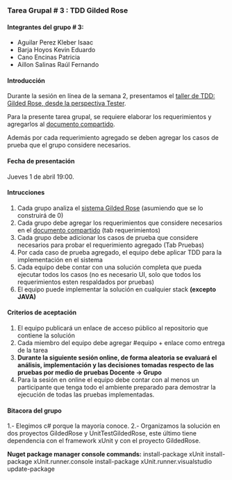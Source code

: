 ### Tarea Grupal # 3 : TDD Gilded Rose

#### Integrantes del grupo # 3:
- Aguilar Perez Kleber Isaac
- Barja Hoyos Kevin Eduardo
- Cano Encinas Patricia
- Aillon Salinas Raúl Fernando

#### Introducción

Durante la sesión en línea de la semana 2, presentamos el [taller de TDD: Gilded Rose, desde la perspectiva Tester](https://youtu.be/8LSXMItMNtI).

Para la presente tarea grupal, se requiere elaborar los requerimientos y agregarlos al [documento compartido](https://docs.google.com/spreadsheets/d/1lTKd4vPwAnfR_FMv43RK3UBfenFcgP8HWeqHzhGDfuU/edit?usp=sharing).


Además por cada requerimiento agregado se deben agregar los casos de prueba que el grupo considere necesarios.

#### Fecha de presentación 

Jueves 1 de abril 19:00.

#### Intrucciones

1. Cada grupo analiza el [sistema Gilded Rose](gilded-rose.md) (asumiendo que se lo construirá de 0)
2. Cada grupo debe agregar los requerimientos que considere necesarios en el [documento compartido](https://docs.google.com/spreadsheets/d/1lTKd4vPwAnfR_FMv43RK3UBfenFcgP8HWeqHzhGDfuU/edit?usp=sharing) (tab requerimientos)
3. Cada grupo debe adicionar los casos de prueba que considere necesarios para probar el requerimiento agregado (Tab Pruebas)
4. Por cada caso de prueba agregado, el equipo debe aplicar TDD para la implementación en el sistema
5. Cada equipo debe contar con una solución completa que pueda ejecutar todos los casos (no es necesario UI, solo que todos los requerimientos esten respaldados por pruebas)
6. El equipo puede implementar la solución en cualquier stack **(excepto JAVA)**

#### Criterios de aceptación

1. El equipo publicará un enlace de acceso público al repositorio que contiene la solución
2. Cada miembro del equipo debe agregar #equipo + enlace como entrega de la tarea
3. **Durante la siguiente sesión online, de forma aleatoria se evaluará el análisis, implementación y las decisiones tomadas respecto de las pruebas por medio de pruebas Docente -> Grupo**
4. Para la sesión en online el equipo debe contar con al menos un participante que tenga todo el ambiente preparado para demostrar la ejecución de todas las pruebas implementadas.

#### Bitacora del grupo
1.- Elegimos c# porque la mayoría conoce.
2.- Organizamos la solución en dos proyectos GildedRose y UnitTestGildedRose, este último tiene dependencia con el framework xUnit y con el proyecto GildedRose.


**Nuget package manager console commands:**
install-package xUnit
install-package xUnit.runner.console
install-package xUnit.runner.visualstudio
update-package